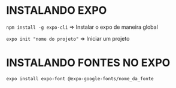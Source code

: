 # INSTALANDO EXPO	

`npm install -g expo-cli` => Instalar o expo de maneira global

`expo init "nome do projeto"` => Iniciar um projeto



# INSTALANDO FONTES NO EXPO

`expo install expo-font @expo-google-fonts/nome_da_fonte`